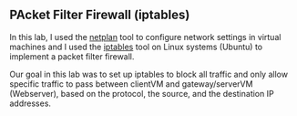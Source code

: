 ## PAcket Filter Firewall (iptables)

In this lab, I used the [netplan](https://netplan.io) tool to configure network settings in virtual machines and I used the [iptables](https://help.ubuntu.com/community/IptablesHowTo) tool on Linux systems (Ubuntu) to implement a packet filter firewall.

Our goal in this lab was to set up iptables to block all traffic and only allow specific traffic to pass between clientVM and gateway/serverVM (Webserver), based on the protocol, the source, and the destination IP addresses.
